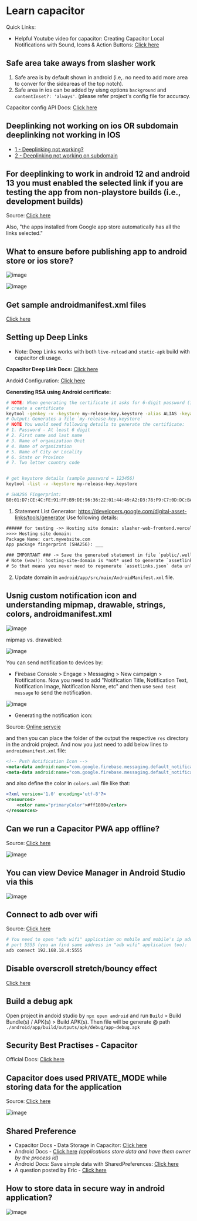 # Learn capacitor

Quick Links:
- Helpful Youtube video for capacitor: Creating Capacitor Local Notifications with Sound, Icons & Action Buttons: [Click here](https://www.youtube.com/watch?v=bww4a4B43tM)

## Safe area take aways from slasher work

1. Safe area is by default shown in android (i.e,. no need to add more area to conver for the sideareas of the top notch).
2. Safe area in ios can be added by uisng options `background` and `contentInset?: 'always'`. (please refer project's config file for accuracy.

Capacitor config API Docs: [Click here](https://capacitorjs.com/docs/config)

## Deeplinking not working on ios OR subdomain deeplinking not working in IOS

- [1 - Deeplinking not working?](https://stackoverflow.com/questions/39181728/universal-links-deep-linking-not-working-on-iphone-but-works-on-ipad)
- [2 - Deeplinking not working on subdomain](https://stackoverflow.com/a/70975020)

## For deeplinking to work in android 12 and android 13 you must enabled the selected link if you are testing the app from non-playstore builds (i.e., development builds)

Source: [Click here](https://stackoverflow.com/a/72260741)

Also, "the apps installed from Google app store automatically has all the links selected."

## What to ensure before publishing app to android store or ios store?

![image](https://github.com/sahilrajput03/sahilrajput03/assets/31458531/a2facfd6-1c79-4360-a1ed-f2dd3f042507)

![image](https://github.com/sahilrajput03/sahilrajput03/assets/31458531/cbadddcd-c33f-4cc7-93a2-18c9c069ae38)

## Get sample androidmanifest.xml files

[Click here](https://github.com/search?q=androidmanifest.xml+lang%3Axml+default_notification_icon&type=code)

## Setting up Deep Links

- Note: Deep Links works with both `live-reload` and `static-apk` build with capacitor cli usage.

**Capacitor Deep Link Docs:** [Click here](https://capacitorjs.com/docs/guides/deep-links#android-configuration)

Andoid Configuration: [Click here](https://capacitorjs.com/docs/guides/deep-links#android-configuration)

**Generating RSA using Android certificate:**

```bash
# NOTE: When generating the certificate it asks for 6-digit password (123456), person name, state, country, country-code.
# create a certificate
keytool -genkey -v -keystore my-release-key.keystore -alias ALIAS -keyalg RSA -keysize 2048 -validity 10000
# Output: Generates a file `my-release-key.keystore`
# NOTE You would need following details to generate the certificate:
# 1. Password - At least 6 digit
# 2. First name and last name
# 3. Name of organization Unit
# 4. Name of organization
# 5. Name of City or Locality
# 6. State or Province
# 7. Two letter country code


# get keystore details (sample password = 123456)
keytool -list -v -keystore my-release-key.keystore

# SHA256 Fingerprint:
B0:01:D7:CE:4C:FE:91:FF:B9:DE:96:36:22:01:44:49:A2:D3:78:F9:C7:0D:DC:BA:56:1E:8A:B7:AF:A2:78:27
```

1. Statement List Generator: https://developers.google.com/digital-asset-links/tools/generator
Use following details:
```txt
###### for testing ->> Hosting site domain: slasher-web-frontend.vercel.app
>>>> Hosting site domain: 
Package Name: cart.mywebsite.com
App package fingerprint (SHA256): ___

### IMPORTANT ### -> Save the generated statement in file `public/.well-known/assetlinks.json`.
# Note (wow!): hosting-site-domain is *not* used to generate `assetlinks.json` file data at all.
# So that means you never need to regenerate `assetlinks.json` data unless you change the app package name.
```
2. Update domain in `android/app/src/main/AndroidManifest.xml` file.

## Usnig custom notification icon and understanding mipmap, drawable, strings, colors, androidmanifest.xml

![image](https://github.com/sahilrajput03/sahilrajput03/assets/31458531/f7811d61-ca4b-4d8b-b4cc-588b7cd8cdda)

mipmap vs. drawabled:

![image](https://github.com/sahilrajput03/sahilrajput03/assets/31458531/e7d52682-58ca-4d7b-80e1-8f6e0154e549)

You can send notification to devices by:

- Firebase Console > Engage > Messaging > New campaign > Notifications. Now you need to add "Notification Title, Notification Text, Notification Image, Notification Name, etc" and then use `Send test message` to send the notification.

![image](https://github.com/sahilrajput03/sahilrajput03/assets/31458531/d488b7c1-19fe-48c1-ab8f-9a50cf14042a)

- Generating the notification icon:

Source: [Online servcie](https://romannurik.github.io/AndroidAssetStudio/icons-notification.html)

and then you can place the folder of the output the respective `res` directory in the android project. And now you just need to add below lines to `androidmanifest.xml` file:

```xml
<!-- Push Notification Icon -->
<meta-data android:name="com.google.firebase.messaging.default_notification_icon" android:resource="@drawable/ic_notification" />
<meta-data android:name="com.google.firebase.messaging.default_notification_color" android:resource="@color/primaryColor" />,
```

and also define the color in `colors.xml` file like that:

```xml
<?xml version='1.0' encoding='utf-8'?>
<resources>
    <color name="primaryColor">#ff1800</color>
</resources>
```

## Can we run a Capacitor PWA app offline?

Source: [Click here](https://stackoverflow.com/a/64215322)

![image](https://github.com/sahilrajput03/sahilrajput03/assets/31458531/6e70a061-0d38-46df-b30b-13d7cc308b95)


## You can view Device Manager in Android Studio via this

![image](https://github.com/sahilrajput03/sahilrajput03/assets/31458531/b749dbbc-cefe-468f-9f3b-817f263d84e0)

## Connect to adb over wifi

Source: [Click here](https://help.famoco.com/developers/dev-env/adb-over-wifi/)

```bash
# You need to open "adb wifi" application on mobile and mobile's ip address with
# port 5555 (you an find same address in "adb wifi" application too):
adb connect 192.168.18.4:5555
```

## Disable overscroll stretch/bouncy effect

[Click here](https://github.com/ionic-team/capacitor/issues/5384#issuecomment-1522580122)


## Build a debug apk

Open project in andoid studio by `npx open android` and run `Build` > Build Bundle(s) / APK(s) > Build APK(s). Then file will be generate @ path `./android/app/build/outputs/apk/debug/app-debug.apk`


## Security Best Practises - Capacitor

Official Docs: [Click here](https://capacitorjs.com/docs/guides/security)

## Capacitor does used PRIVATE_MODE while storing data for the application

Source: [Click here](https://github.com/ionic-team/capacitor-plugins/blob/main/preferences/android/src/main/java/com/capacitorjs/plugins/preferences/Preferences.java#L17)

![image](https://user-images.githubusercontent.com/31458531/236380156-b5912405-7451-4e73-85da-cc9642bc0dbb.png)


## Shared Preference
- Capacitor Docs - Data Storage in Capacitor: [Click here](https://capacitorjs.com/docs/guides/storage)
- Android Docs - [Click here](https://source.android.com/docs/security/app-sandbox) *(applications store data and have them owner by the process id)*
- Android Docs: Save simple data with SharedPreferences: [Click here](https://developer.android.com/training/data-storage/shared-preferences)
- A question posted by Eric - [Click here](https://github.com/ionic-team/capacitor/discussions/6565)

## How to store data in secure way in android application?

![image](https://user-images.githubusercontent.com/31458531/236354294-6f5aa505-cf49-4f21-a327-f6afce98c743.png)

